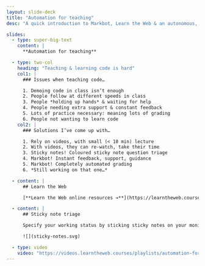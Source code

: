 ```yaml
---
layout: slide-deck
title: "Automation for teaching"
desc: "A quick introduction to Markbot, Learn the Web & an autonomous, semi-flipped classroom."

slides:
  - type: super-big-text
    content: |
      **Automation for teaching**

  - type: two-col
    heading: "Teaching & learning code is hard"
    col1: |
      ### Issues when teaching code…

      1. Demoing code in class isn’t enough
      2. People follow at different speeds in class
      3. People *holding up hands* & waiting for help
      4. People needing extra support & constant feedback
      5. Lots of practice necessary: meaning lots of grading
      6. People not wanting to learn code
    col2: |
      ### Solutions I’ve come up with…

      1. Rely on videos, with small (< 10 min) lecture
      2. With videos, they can re-watch, take their time
      3. Sticky notes! Coloured sticky note question triage
      4. Markbot! Instant feedback, support, guidance
      5. Markbot! Completely automated grading
      6. *Still working on that one…*

  - content: |
      ## Learn the Web

      [**Learn the Web online resources ➔**](https://learntheweb.courses/)

  - content: |
      ## Sticky note triage

      Specify your working status by sticking sticky notes on your monitor

      ![](sticky-notes.svg)

  - type: video
    video: "https://videos.learntheweb.courses/playlists/automation-for-teaching/1-markbot-demo.mp4"
---
```

